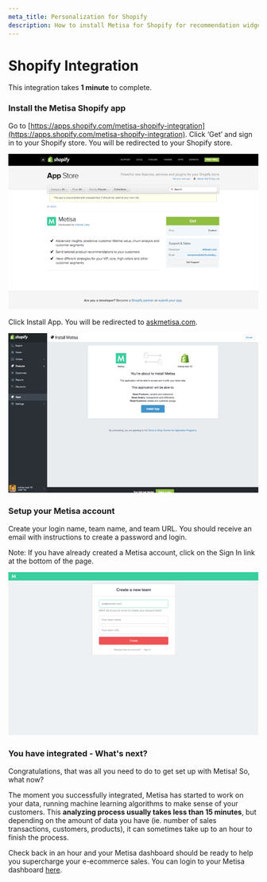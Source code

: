 ```yaml
---
meta_title: Personalization for Shopify
description: How to install Metisa for Shopify for recommendation widgets, personalized emails and predictive customer analytics
---
```


# Shopify Integration

This integration takes **1 minute** to complete.

### Install the Metisa Shopify app

Go to [https://apps.shopify.com/metisa-shopify-integration](https://apps.shopify.com/metisa-shopify-integration). Click ‘Get’ and sign in to your Shopify store. You will be redirected to your Shopify store.

![](/images/shopify/shopify-1.png)

Click Install App. You will be redirected to [askmetisa.com](http://askmetisa.com).

![](/images/shopify/shopify-2.png)

### Setup your Metisa account

Create your login name, team name, and team URL. You should receive an email with instructions to create a password and login.

Note: If you have already created a Metisa account, click on the Sign In link at the bottom of the page.

![](/images/shopify/shopify-3.png)

### You have integrated - What's next?

Congratulations, that was all you need to do to get set up with Metisa! So, what now?

The moment you successfully integrated, Metisa has started to work on your data, running machine learning algorithms to make sense of your customers. This **analyzing process usually takes less than 15 minutes**, but depending on the amount of data you have (ie. number of sales transactions, customers, products), it can sometimes take up to an hour to finish the process.

Check back in an hour and your Metisa dashboard should be ready to help you supercharge your e-ecommerce sales. You can login to your Metisa dashboard [here](https://askmetisa.com/login).
